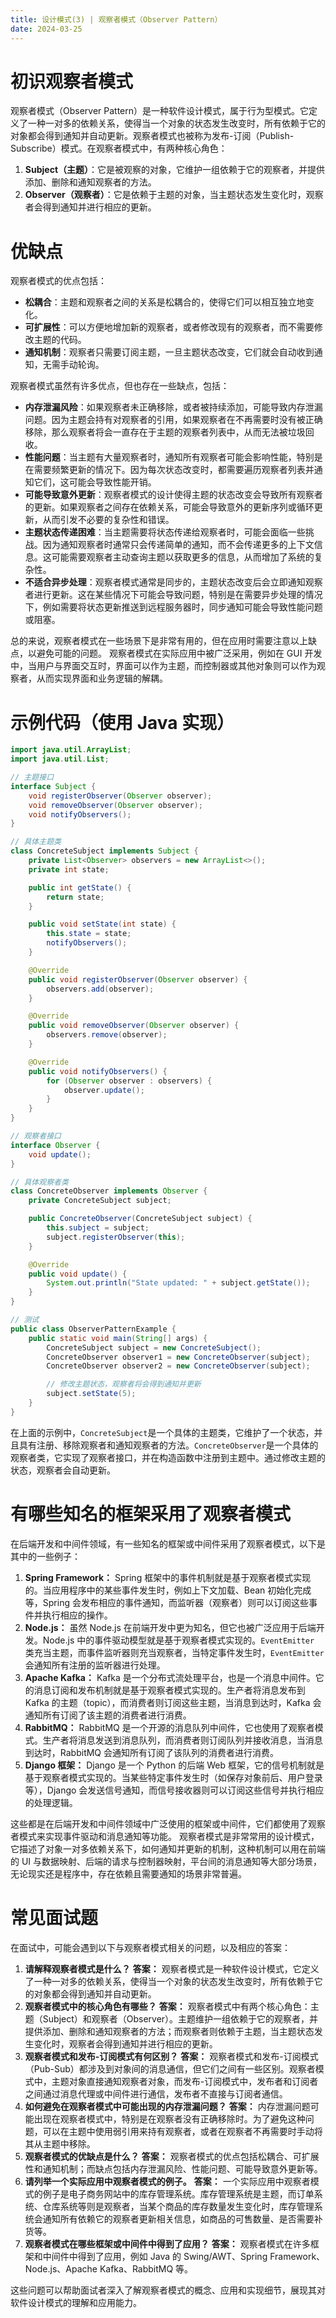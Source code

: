 ```yaml
---
title: 设计模式(3) | 观察者模式（Observer Pattern）
date: 2024-03-25
---
```


# 初识观察者模式
观察者模式（Observer Pattern）是一种软件设计模式，属于行为型模式。它定义了一种一对多的依赖关系，使得当一个对象的状态发生改变时，所有依赖于它的对象都会得到通知并自动更新。观察者模式也被称为发布-订阅（Publish-Subscribe）模式。在观察者模式中，有两种核心角色：

1.  **Subject（主题）**：它是被观察的对象，它维护一组依赖于它的观察者，并提供添加、删除和通知观察者的方法。
2.  **Observer（观察者）**：它是依赖于主题的对象，当主题状态发生变化时，观察者会得到通知并进行相应的更新。
# 优缺点
观察者模式的优点包括：

- **松耦合**：主题和观察者之间的关系是松耦合的，使得它们可以相互独立地变化。
- **可扩展性**：可以方便地增加新的观察者，或者修改现有的观察者，而不需要修改主题的代码。
- **通知机制**：观察者只需要订阅主题，一旦主题状态改变，它们就会自动收到通知，无需手动轮询。

观察者模式虽然有许多优点，但也存在一些缺点，包括：

-  **内存泄漏风险**：如果观察者未正确移除，或者被持续添加，可能导致内存泄漏问题。因为主题会持有对观察者的引用，如果观察者在不再需要时没有被正确移除，那么观察者将会一直存在于主题的观察者列表中，从而无法被垃圾回收。
-  **性能问题**：当主题有大量观察者时，通知所有观察者可能会影响性能，特别是在需要频繁更新的情况下。因为每次状态改变时，都需要遍历观察者列表并通知它们，这可能会导致性能开销。
-  **可能导致意外更新**：观察者模式的设计使得主题的状态改变会导致所有观察者的更新。如果观察者之间存在依赖关系，可能会导致意外的更新序列或循环更新，从而引发不必要的复杂性和错误。
-  **主题状态传递困难**：当主题需要将状态传递给观察者时，可能会面临一些挑战。因为通知观察者时通常只会传递简单的通知，而不会传递更多的上下文信息。这可能需要观察者主动查询主题以获取更多的信息，从而增加了系统的复杂性。
-  **不适合异步处理**：观察者模式通常是同步的，主题状态改变后会立即通知观察者进行更新。这在某些情况下可能会导致问题，特别是在需要异步处理的情况下，例如需要将状态更新推送到远程服务器时，同步通知可能会导致性能问题或阻塞。

总的来说，观察者模式在一些场景下是非常有用的，但在应用时需要注意以上缺点，以避免可能的问题。
观察者模式在实际应用中被广泛采用，例如在 GUI 开发中，当用户与界面交互时，界面可以作为主题，而控制器或其他对象则可以作为观察者，从而实现界面和业务逻辑的解耦。
# 示例代码（使用 Java 实现）
```java
import java.util.ArrayList;
import java.util.List;

// 主题接口
interface Subject {
    void registerObserver(Observer observer);
    void removeObserver(Observer observer);
    void notifyObservers();
}

// 具体主题类
class ConcreteSubject implements Subject {
    private List<Observer> observers = new ArrayList<>();
    private int state;

    public int getState() {
        return state;
    }

    public void setState(int state) {
        this.state = state;
        notifyObservers();
    }

    @Override
    public void registerObserver(Observer observer) {
        observers.add(observer);
    }

    @Override
    public void removeObserver(Observer observer) {
        observers.remove(observer);
    }

    @Override
    public void notifyObservers() {
        for (Observer observer : observers) {
            observer.update();
        }
    }
}

// 观察者接口
interface Observer {
    void update();
}

// 具体观察者类
class ConcreteObserver implements Observer {
    private ConcreteSubject subject;

    public ConcreteObserver(ConcreteSubject subject) {
        this.subject = subject;
        subject.registerObserver(this);
    }

    @Override
    public void update() {
        System.out.println("State updated: " + subject.getState());
    }
}

// 测试
public class ObserverPatternExample {
    public static void main(String[] args) {
        ConcreteSubject subject = new ConcreteSubject();
        ConcreteObserver observer1 = new ConcreteObserver(subject);
        ConcreteObserver observer2 = new ConcreteObserver(subject);

        // 修改主题状态，观察者将会得到通知并更新
        subject.setState(5);
    }
}
```

在上面的示例中，`ConcreteSubject`是一个具体的主题类，它维护了一个状态，并且具有注册、移除观察者和通知观察者的方法。`ConcreteObserver`是一个具体的观察者类，它实现了观察者接口，并在构造函数中注册到主题中。通过修改主题的状态，观察者会自动更新。
# 有哪些知名的框架采用了观察者模式
在后端开发和中间件领域，有一些知名的框架或中间件采用了观察者模式，以下是其中的一些例子：

1.  **Spring Framework：** Spring 框架中的事件机制就是基于观察者模式实现的。当应用程序中的某些事件发生时，例如上下文加载、Bean 初始化完成等，Spring 会发布相应的事件通知，而监听器（观察者）则可以订阅这些事件并执行相应的操作。
2.  **Node.js：** 虽然 Node.js 在前端开发中更为知名，但它也被广泛应用于后端开发。Node.js 中的事件驱动模型就是基于观察者模式实现的。`EventEmitter` 类充当主题，而事件监听器则充当观察者，当特定事件发生时，`EventEmitter` 会通知所有注册的监听器进行处理。
3.  **Apache Kafka：** Kafka 是一个分布式流处理平台，也是一个消息中间件。它的消息订阅和发布机制就是基于观察者模式实现的。生产者将消息发布到 Kafka 的主题（topic），而消费者则订阅这些主题，当消息到达时，Kafka 会通知所有订阅了该主题的消费者进行消费。
4.  **RabbitMQ：** RabbitMQ 是一个开源的消息队列中间件，它也使用了观察者模式。生产者将消息发送到消息队列，而消费者则订阅队列并接收消息，当消息到达时，RabbitMQ 会通知所有订阅了该队列的消费者进行消费。
5.  **Django 框架：** Django 是一个 Python 的后端 Web 框架，它的信号机制就是基于观察者模式实现的。当某些特定事件发生时（如保存对象前后、用户登录等），Django 会发送信号通知，而信号接收器则可以订阅这些信号并执行相应的处理逻辑。

这些都是在后端开发和中间件领域中广泛使用的框架或中间件，它们都使用了观察者模式来实现事件驱动和消息通知等功能。
观察者模式是非常常用的设计模式，它描述了对象一对多依赖关系下，如何通知并更新的机制，这种机制可以用在前端的 UI 与数据映射、后端的请求与控制器映射，平台间的消息通知等大部分场景，无论现实还是程序中，存在依赖且需要通知的场景非常普遍。
# 常见面试题
在面试中，可能会遇到以下与观察者模式相关的问题，以及相应的答案：

1.  **请解释观察者模式是什么？**
    **答案：** 观察者模式是一种软件设计模式，它定义了一种一对多的依赖关系，使得当一个对象的状态发生改变时，所有依赖于它的对象都会得到通知并自动更新。
2.  **观察者模式中的核心角色有哪些？**
    **答案：** 观察者模式中有两个核心角色：主题（Subject）和观察者（Observer）。主题维护一组依赖于它的观察者，并提供添加、删除和通知观察者的方法；而观察者则依赖于主题，当主题状态发生变化时，观察者会得到通知并进行相应的更新。
3.  **观察者模式和发布-订阅模式有何区别？**
    **答案：** 观察者模式和发布-订阅模式（Pub-Sub）都涉及到对象间的消息通信，但它们之间有一些区别。观察者模式中，主题对象直接通知观察者对象，而发布-订阅模式中，发布者和订阅者之间通过消息代理或中间件进行通信，发布者不直接与订阅者通信。
4.  **如何避免在观察者模式中可能出现的内存泄漏问题？**
    **答案：** 内存泄漏问题可能出现在观察者模式中，特别是在观察者没有正确移除时。为了避免这种问题，可以在主题中使用弱引用来持有观察者，或者在观察者不再需要时手动将其从主题中移除。
5.  **观察者模式的优缺点是什么？**
    **答案：** 观察者模式的优点包括松耦合、可扩展性和通知机制；而缺点包括内存泄漏风险、性能问题、可能导致意外更新等。
6.  **请列举一个实际应用中观察者模式的例子。**
    **答案：** 一个实际应用中观察者模式的例子是电子商务网站中的库存管理系统。库存管理系统是主题，而订单系统、仓库系统等则是观察者，当某个商品的库存数量发生变化时，库存管理系统会通知所有依赖它的观察者更新相关信息，如商品的可售数量、是否需要补货等。
7.  **观察者模式在哪些框架或中间件中得到了应用？**
    **答案：** 观察者模式在许多框架和中间件中得到了应用，例如 Java 的 Swing/AWT、Spring Framework、Node.js、Apache Kafka、RabbitMQ 等。

这些问题可以帮助面试者深入了解观察者模式的概念、应用和实现细节，展现其对软件设计模式的理解和应用能力。
